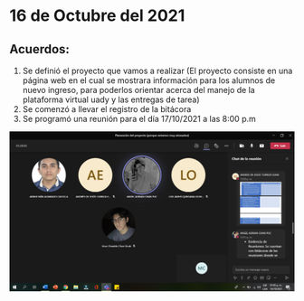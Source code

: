 # 16 de Octubre del 2021

## Acuerdos:  

1. Se definió el proyecto que vamos a realizar (El proyecto consiste en una página web en el cual se mostrara información para los alumnos de nuevo ingreso, para poderlos orientar acerca del manejo de la plataforma virtual uady y las entregas de tarea) 
2. Se comenzó a llevar el registro de la bitácora
3. Se programó una reunión para el día 17/10/2021 a las 8:00 p.m 

![](https://github.com/AndyTue/LIS/blob/e53a2c27fc8d3009bbc36c8f3648af0165d64eaa/Bit%C3%A1cora/1.png)

